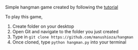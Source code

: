 Simple hangman game created by following the [tutorial](https://www.youtube.com/watch?v=m4nEnsavl6w)

To play this game, 

1. Create folder on your desktop
2. Open Git and navigate to the folder you just created 
3. Type in `git clone https://github.com/manushioza/hangman`
4. Once cloned, type `python hangman.py` into your terminal


